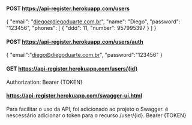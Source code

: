 #### POST https://api-register.herokuapp.com/users
{
  "email": "diego@diegoduarte.com.br",
  "name": "Diego",
  "password": "123456",
  "phones": [
    {
      "ddd": 11,
      "number": 957995397
    }
  ]
}


#### POST https://api-register.herokuapp.com/users/auth
{
    "email":"diego@diegoduarte.com.br",
    "password":"123456"
}

#### GET https://api-register.herokuapp.com/users/{id}
Authorization: Bearer {TOKEN}

#### https://api-register.herokuapp.com/swagger-ui.html
Para facilitar o uso da API, foi adicionado ao projeto o Swagger. é nescessário adicionar o token para o recurso /user/{id}.
Bearer {TOKEN}